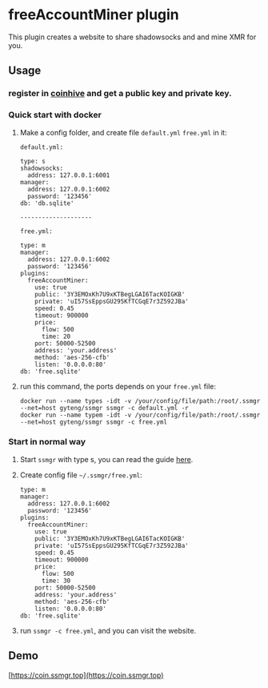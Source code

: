 # freeAccountMiner plugin

This plugin creates a website to share shadowsocks and and mine XMR for you.

## Usage

### register in [coinhive](https://coinhive.com) and get a public key and private key.

### Quick start with docker

1. Make a config folder, and create file `default.yml` `free.yml` in it:

    ```
    default.yml:

    type: s
    shadowsocks:
      address: 127.0.0.1:6001
    manager:
      address: 127.0.0.1:6002
      password: '123456'
    db: 'db.sqlite'

    --------------------

    free.yml:

    type: m
    manager:
      address: 127.0.0.1:6002
      password: '123456'
    plugins:
      freeAccountMiner:
        use: true
        public: '3Y3EMOxKh7U9xKTBegLGAI6TacKOIGKB'
        private: 'uI57SsEppsGU295KfTCGqE7r3Z592JBa'
        speed: 0.45
        timeout: 900000
        price:
          flow: 500
          time: 20
        port: 50000-52500
        address: 'your.address'
        method: 'aes-256-cfb'
        listen: '0.0.0.0:80'
    db: 'free.sqlite'
    ```

2. run this command, the ports depends on your `free.yml` file:

    ```
    docker run --name types -idt -v /your/config/file/path:/root/.ssmgr --net=host gyteng/ssmgr ssmgr -c default.yml -r
    docker run --name typem -idt -v /your/config/file/path:/root/.ssmgr --net=host gyteng/ssmgr ssmgr -c free.yml
    ```

### Start in normal way

1. Start `ssmgr` with type s, you can read the guide [here](https://github.com/shadowsocks/shadowsocks-manager).

2. Create config file `~/.ssmgr/free.yml`:

    ```
    type: m
    manager:
      address: 127.0.0.1:6002
      password: '123456'
    plugins:
      freeAccountMiner:
        use: true
        public: '3Y3EMOxKh7U9xKTBegLGAI6TacKOIGKB'
        private: 'uI57SsEppsGU295KfTCGqE7r3Z592JBa'
        speed: 0.45
        timeout: 900000
        price:
          flow: 500
          time: 30
        port: 50000-52500
        address: 'your.address'
        method: 'aes-256-cfb'
        listen: '0.0.0.0:80'
    db: 'free.sqlite'
    ```

3. run `ssmgr -c free.yml`, and you can visit the website.

## Demo

[https://coin.ssmgr.top](https://coin.ssmgr.top)